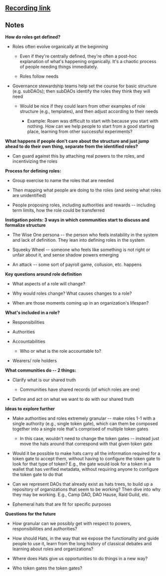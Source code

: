 ## **[Recording link](https://us06web.zoom.us/rec/share/BVbhrbtXKofsPUdqowRjxG1QbVYfC0gGXNL6f3_V4ddtec2j0AKItothdIwoUuTF.58dcFi2y4GldJugq)**

## **Notes**

**How do roles get defined?**

- Roles often evolve organically at the beginning

  - Even if they're centrally defined, they're often a post-hoc explanation of what's happening organically. It's a chaotic process of people needing things immediately.

  - Roles follow needs

- Governance stewardship teams help set the course for basic structure (e.g. subDAOs); then subDAOs identify the roles they think they will need

  - Would be nice if they could learn from other examples of role structure (e.g., templates), and then adjust according to their needs

    - Example: Roam was difficult to start with because you start with nothing. How can we help people to start from a good starting place, learning from other successful experiments?

**What happens if people don't care about the structure and just jump ahead to do their own thing, separate from the identified roles?**

- Can guard against this by attaching real powers to the roles, and incentivizing the roles

**Process for defining roles:**

- Group exercise to name the roles that are needed

- Then mapping what people are doing to the roles (and seeing what roles are unidentified)

- People proposing roles, including authorities and rewards -- including term limits, how the role could be transferred

**Instigation points: 3 ways in which communities start to discuss and formalize structure**

- The Wise One persona -- the person who feels instability in the system and lack of definition. They lean into defining roles in the system

- Squeeky Wheel -- someone who feels like something is not right or unfair about it, and sense shadow powers emerging

- An attack -- some sort of payroll game, collusion, etc. happens

**Key questions around role definition**

- What aspects of a role will change?

- Why would roles change? What causes changes to a role?

- When are those moments coming up in an organization's lifespan?

**What's included in a role?**

- Responsibilities

- Authorities

- Accountabilities

  - Who or what is the role accountable to?

- Wearers/ role holders

**What communities do -- 2 things:**

- Clarify what is our shared truth

  - Communities have shared records (of which roles are one)

- Define and act on what we want to do with our shared truth

**Ideas to explore further**

- Make authorities and roles extremely granular -- make roles 1-1 with a single authority (e.g., single token gate), which can them be composed together into a single role that's comprised of multiple token gates

  - In this case, wouldn't need to change the token gates -- instead just move the hats around that correspond with that given token gate

- Would it be possible to make hats carry all the information required for a token gate to accept them, without having to configure the token gate to look for that type of token? E.g., the gate would look for a token in a wallet that has verified metadata, without requiring anyone to configure the token gate to do that

- Can we represent DAOs that already exist as hats trees, to build up a repository of organizations that seem to be working? Then dive into why they may be working. E.g., Camp DAO, DAO Hause, Raid Guild, etc.

- Ephemeral hats that are fit for specific purposes

**Questions for the future**

- How granular can we possibly get with respect to powers, responsibilities and authorities?

- How should Hats, in the way that we expose the functionality and guide people to use it, learn from the long history of classical debates and learning about roles and organizations?

- Where does Hats give us opportunities to do things in a new way?

- Who token gates the token gates?